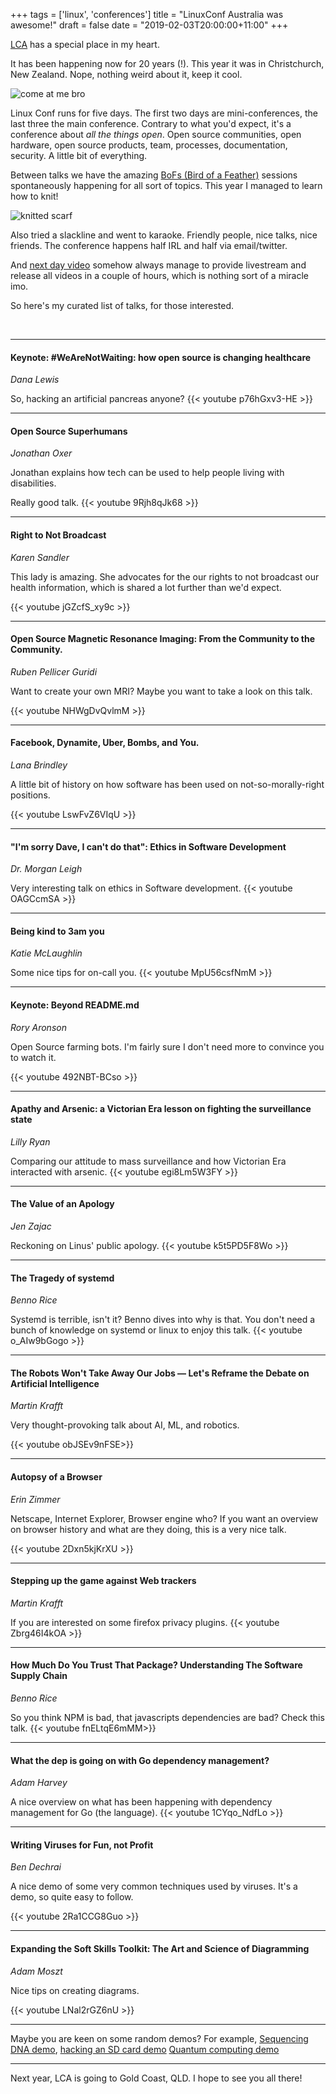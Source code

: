 +++
tags = ['linux', 'conferences']
title = "LinuxConf Australia was awesome!"
draft = false
date = "2019-02-03T20:00:00+11:00"
+++

[LCA](https://linux.conf.au/) has a special place in my heart.

It has been happening now for 20 years (!).
This year it was in Christchurch, New Zealand. Nope, nothing weird about it, keep it cool.

![come at me bro](https://media.giphy.com/media/U7GRtzqJMyVEs/giphy.gif)

<!--more-->


Linux Conf runs for five days. The first two days are mini-conferences, the last three the main conference.
Contrary to what you'd expect, it's a conference about _all the things open_. Open source communities, open hardware, open source products, team, processes, documentation, security. A little bit of everything.

Between talks we have the amazing [BoFs (Bird of a Feather)](https://2019.linux.conf.au/wiki/BoF) sessions spontaneously happening for all sort of topics. This year I managed to learn how to knit!

![knitted scarf](/blog/img/scarf.png)

Also tried a slackline and went to karaoke. Friendly people, nice talks, nice friends. The conference happens half IRL and half via email/twitter.


And [next day video](http://www.nextdayvideo.com/) somehow always manage to provide livestream and release all videos in a couple of hours, which is nothing sort of a miracle imo.

So here's my curated list of talks, for those interested.

<br/>

<hr>

#### Keynote: #WeAreNotWaiting: how open source is changing healthcare
*Dana Lewis*

So, hacking an artificial pancreas anyone?
{{< youtube p76hGxv3-HE >}}

<hr>

#### Open Source Superhumans
*Jonathan Oxer*

Jonathan explains how tech can be used to help people living with disabilities.

Really good talk.
{{< youtube 9Rjh8qJk68 >}}


<hr>

#### Right to Not Broadcast
*Karen Sandler*

This lady is amazing. She advocates for the our rights to not broadcast our health information,
which is shared a lot further than we'd expect.

{{< youtube jGZcfS_xy9c >}}

<hr>

#### Open Source Magnetic Resonance Imaging: From the Community to the Community.
*Ruben Pellicer Guridi*

Want to create your own MRI? Maybe you want to take a look on this talk.

{{< youtube NHWgDvQvlmM >}}

<hr>

#### Facebook, Dynamite, Uber, Bombs, and You.
*Lana Brindley*

A little bit of history on how software has been used on not-so-morally-right positions.

{{< youtube LswFvZ6VIqU >}}


<hr>

#### "I'm sorry Dave, I can't do that": Ethics in Software Development
*Dr. Morgan Leigh*

Very interesting talk on ethics in Software development.
{{< youtube OAGCcmSA >}}

<hr>

#### Being kind to 3am you
*Katie McLaughlin*

Some nice tips for on-call you.
{{< youtube MpU56csfNmM >}}

<hr>

#### Keynote: Beyond README.md
*Rory Aronson*

Open Source farming bots. I'm fairly sure I don't need more to convince you to watch it.

{{< youtube 492NBT-BCso >}}

<hr>

#### Apathy and Arsenic: a Victorian Era lesson on fighting the surveillance state
*Lilly Ryan*

Comparing our attitude to mass surveillance and how Victorian Era interacted with arsenic.
{{< youtube egi8Lm5W3FY >}}

<hr>

#### The Value of an Apology
*Jen Zajac*

Reckoning on Linus' public apology.
{{< youtube k5t5PD5F8Wo >}}

<hr>

#### The Tragedy of systemd
*Benno Rice*

Systemd is terrible, isn't it? Benno dives into why is that.
You don't need a bunch of knowledge on systemd or linux to enjoy this talk.
{{< youtube o_AIw9bGogo >}}


<hr>

#### The Robots Won't Take Away Our Jobs — Let's Reframe the Debate on Artificial Intelligence
*Martin Krafft*

Very thought-provoking talk about AI, ML, and robotics.

{{< youtube obJSEv9nFSE>}}

<hr>

#### Autopsy of a Browser
*Erin Zimmer*

Netscape, Internet Explorer, Browser engine who?
If you want an overview on browser history and what are they doing, this is a very nice talk.

{{< youtube 2Dxn5kjKrXU >}}

<hr>

#### Stepping up the game against Web trackers
*Martin Krafft*

If you are interested on some firefox privacy plugins.
{{< youtube Zbrg46I4kOA >}}

<hr>

#### How Much Do You Trust That Package? Understanding The Software Supply Chain
*Benno Rice*

So you think NPM is bad, that javascripts dependencies are bad? Check this talk.
{{< youtube fnELtqE6mMM>}}

<hr>

#### What the dep is going on with Go dependency management?
*Adam Harvey*

A nice overview on what has been happening with dependency management for Go (the language).
{{< youtube 1CYqo_NdfLo >}}

<hr>

#### Writing Viruses for Fun, not Profit
*Ben Dechrai*

A nice demo of some very common techniques used by viruses. It's a demo, so quite easy to follow.

{{< youtube 2Ra1CCG8Guo >}}

<hr>

#### Expanding the Soft Skills Toolkit: The Art and Science of Diagramming
*Adam Moszt*

Nice tips on creating diagrams.

{{< youtube LNal2rGZ6nU >}}

<hr>

Maybe you are keen on some random demos? For example,
[Sequencing DNA demo](https://www.youtube.com/watch?v=CHCAb-PAqUI),
[hacking an SD card demo](https://www.youtube.com/watch?v=cw-rHdE-99Q)
[Quantum computing demo](https://www.youtube.com/watch?v=th4TDYX6xoc)

<hr>

Next year, LCA is going to Gold Coast, QLD. I hope to see you all there!
